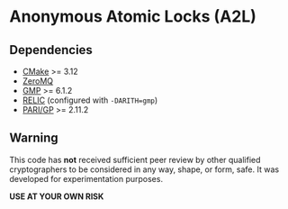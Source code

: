 #  Anonymous Atomic Locks (A2L)

## Dependencies

* [CMake](https://cmake.org/download/) >= 3.12
* [ZeroMQ](https://github.com/zeromq/libzmq)
* [GMP](https://gmplib.org/) >= 6.1.2
* [RELIC](https://github.com/relic-toolkit/relic) (configured with `-DARITH=gmp`)
* [PARI/GP](https://pari.math.u-bordeaux.fr/) >= 2.11.2

## Warning

This code has **not** received sufficient peer review by other qualified cryptographers to be considered in any way, shape, or form, safe. It was developed for experimentation purposes.

**USE AT YOUR OWN RISK**

